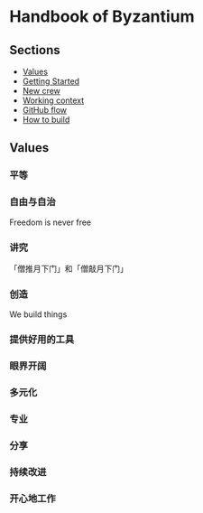 # Handbook of Byzantium

## Sections
- [Values](#values)
- [Getting Started](https://github.com/ByzantiumTeam/handbook/blob/master/getting-started.md)
- [New crew](https://github.com/ByzantiumTeam/handbook/blob/master/new-crew.md)
- [Working context](https://github.com/ByzantiumTeam/handbook/blob/master/working-context.md)
- [GitHub flow](https://github.com/ByzantiumTeam/handbook/blob/master/github-flow.md)
- [How to build](https://github.com/ByzantiumTeam/handbook/blob/master/how-to-build.md)


## Values

### 平等

### 自由与自治
Freedom is never free

### 讲究
「僧推月下门」和「僧敲月下门」

### 创造
We build things

### 提供好用的工具

### 眼界开阔

### 多元化

### 专业

### 分享

### 持续改进

### 开心地工作
